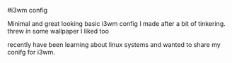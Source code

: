 #i3wm config

Minimal and great looking basic i3wm config I made after a bit of tinkering.
threw in some wallpaper I liked too

recently have been learning about linux systems and wanted to share my conifg for i3wm.
